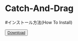 # Catch-And-Drag

#インストール方法(How To Install)

<html>
  <button name="button"><a href="https://github.com/hoon6620/Catch-And-Drag/archive/refs/heads/main.zip">Download</a></button>
</html>
